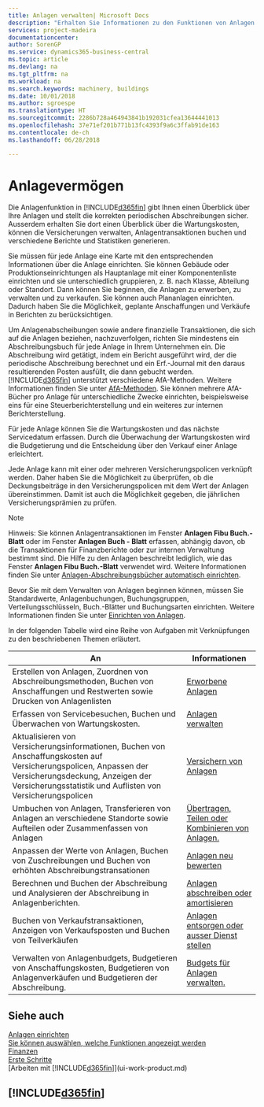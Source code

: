 ```yaml
---
title: Anlagen verwalten| Microsoft Docs
description: "Erhalten Sie Informationen zu den Funktionen von Anlagen und eine Übersicht , wie mit Anlagen gearbeitet wird."
services: project-madeira
documentationcenter: 
author: SorenGP
ms.service: dynamics365-business-central
ms.topic: article
ms.devlang: na
ms.tgt_pltfrm: na
ms.workload: na
ms.search.keywords: machinery, buildings
ms.date: 10/01/2018
ms.author: sgroespe
ms.translationtype: HT
ms.sourcegitcommit: 2286b728a464943841b192031cfea13644441013
ms.openlocfilehash: 37e71ef201b771b13fc4393f9a6c3ffab91de163
ms.contentlocale: de-ch
ms.lasthandoff: 06/28/2018

---
```

# <a name="fixed-assets"></a>Anlagevermögen
Die Anlagenfunktion in [!INCLUDE[d365fin](includes/d365fin_md.md)] gibt Ihnen einen Überblick über Ihre Anlagen und stellt die korrekten periodischen Abschreibungen sicher. Ausserdem erhalten Sie dort einen Überblick über die Wartungskosten, können die Versicherungen verwalten, Anlagentransaktionen buchen und verschiedene Berichte und Statistiken generieren.

Sie müssen für jede Anlage eine Karte mit den entsprechenden Informationen über die Anlage einrichten. Sie können Gebäude oder Produktionseinrichtungen als Hauptanlage mit einer Komponentenliste einrichten und sie unterschiedlich gruppieren, z. B. nach Klasse, Abteilung oder Standort. Dann können Sie beginnen, die Anlagen zu erwerben, zu verwalten und zu verkaufen. Sie können auch Plananlagen einrichten. Dadurch haben Sie die Möglichkeit, geplante Anschaffungen und Verkäufe in Berichten zu berücksichtigen.

Um Anlagenabscheibungen sowie andere finanzielle Transaktionen, die sich auf die Anlagen beziehen, nachzuverfolgen, richten Sie mindestens ein Abschreibungsbuch für jede Anlage in Ihrem Unternehmen ein. Die Abschreibung wird getätigt, indem ein Bericht ausgeführt wird, der die periodische Abschreibung berechnet und ein Erf.-Journal mit den daraus resultierenden Posten ausfüllt, die dann gebucht werden. [!INCLUDE[d365fin](includes/d365fin_md.md)] unterstützt verschiedene AfA-Methoden. Weitere Informationen finden Sie unter [AfA-Methoden](fa-depreciation-methods.md). Sie können mehrere AfA-Bücher pro Anlage für unterschiedliche Zwecke einrichten, beispielsweise eins für eine Steuerberichterstellung und ein weiteres zur internen Berichterstellung.

Für jede Anlage können Sie die Wartungskosten und das nächste Servicedatum erfassen. Durch die Überwachung der Wartungskosten wird die Budgetierung und die Entscheidung über den Verkauf einer Anlage erleichtert.

Jede Anlage kann mit einer oder mehreren Versicherungspolicen verknüpft werden. Daher haben Sie die Möglichkeit zu überprüfen, ob die Deckungsbeiträge in den Versicherungspolicen mit dem Wert der Anlagen übereinstimmen. Damit ist auch die Möglichkeit gegeben, die jährlichen Versicherungsprämien zu prüfen.

> [!NOTE]  
>   Hinweis: Sie können Anlagentransaktionen im Fenster **Anlagen Fibu Buch.-Blatt** oder im Fenster **Anlagen Buch - Blatt** erfassen, abhängig davon, ob die Transaktionen für Finanzberichte oder zur internen Verwaltung bestimmt sind. Die Hilfe zu den Anlagen beschreibt lediglich, wie das Fenster **Anlagen Fibu Buch.-Blatt** verwendet wird. Weitere Informationen finden Sie unter [Anlagen-Abschreibungsbücher automatisch einrichten](fa-how-setup-depreciation.md).

Bevor Sie mit dem Verwalten von Anlagen beginnen können, müssen Sie Standardwerte, Anlagenbuchungen,  Buchungsgruppen, Verteilungsschlüsseln, Buch.-Blätter und Buchungsarten einrichten. Weitere Informationen finden Sie unter [Einrichten von Anlagen](fa-setup.md).

In der folgenden Tabelle wird eine Reihe von Aufgaben mit Verknüpfungen zu den beschriebenen Themen erläutert.

| An | Informationen |
| --- | --- |
| Erstellen von Anlagen, Zuordnen von Abschreibungsmethoden, Buchen von Anschaffungen und Restwerten sowie Drucken von Anlagenlisten |[Erworbene Anlagen](fa-how-acquire.md) |
| Erfassen von Servicebesuchen, Buchen und Überwachen von Wartungskosten. |[Anlagen verwalten](fa-how-maintain.md) |
| Aktualisieren von Versicherungsinformationen, Buchen von Anschaffungskosten auf Versicherungspolicen, Anpassen der Versicherungsdeckung, Anzeigen der Versicherungsstatistik und Auflisten von Versicherungspolicen |[Versichern von Anlagen](fa-how-insure.md) |
| Umbuchen von Anlagen, Transferieren von Anlagen an verschiedene Standorte sowie Aufteilen oder Zusammenfassen von Anlagen |[Übertragen, Teilen oder Kombinieren von Anlagen.](fa-how-trans-split-combine.md) |
| Anpassen der Werte von Anlagen, Buchen von Zuschreibungen und Buchen von erhöhten Abschreibungstransationen |[Anlagen neu bewerten](fa-how-revalue.md) |
| Berechnen und Buchen der Abschreibung und Analysieren der Abschreibung in Anlagenberichten. |[Anlagen abschreiben oder amortisieren](fa-how-depreciate-amortize.md) |
| Buchen von Verkaufstransaktionen, Anzeigen von Verkaufsposten und Buchen von Teilverkäufen |[Anlagen entsorgen oder ausser Dienst stellen](fa-how-dispose-retire.md) |
| Verwalten von Anlagenbudgets, Budgetieren von Anschaffungskosten, Budgetieren von Anlagenverkäufen und Budgetieren der Abschreibung. |[Budgets für Anlagen verwalten.](fa-how-manage-budgets.md) |

## <a name="see-also"></a>Siehe auch
[Anlagen einrichten](fa-setup.md)  
[Sie können auswählen, welche Funktionen angezeigt werden](ui-experiences.md)  
[Finanzen](finance.md)  
[Erste Schritte](product-get-started.md)  
[Arbeiten mit [!INCLUDE[d365fin](includes/d365fin_md.md)]](ui-work-product.md)

## [!INCLUDE[d365fin](includes/free_trial_md.md)]  
 

